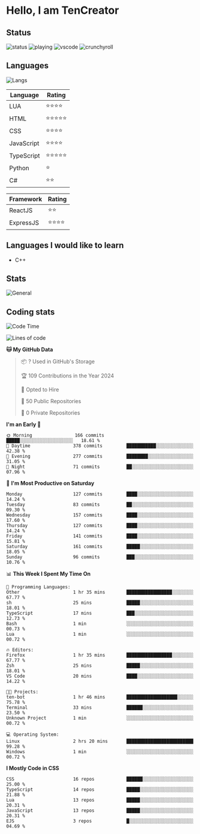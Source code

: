 # Hello, I am TenCreator

## Status
![status](https://api.statusbadges.me/badge/status/518334475038359555?simple=true&style=for-the-badge)
![playing](https://api.statusbadges.me/badge/playing/518334475038359555?style=for-the-badge)
![vscode](https://api.statusbadges.me/badge/vscode/518334475038359555?style=for-the-badge)
![crunchyroll](https://api.statusbadges.me/badge/crunchyroll/518334475038359555?style=for-the-badge)

## Languages
![Langs](https://github-readme-stats.vercel.app/api/top-langs/?username=tencreator&layout=compact&theme=radical)


|Language|Rating|
|--------|------|
|LUA|⭐️⭐️⭐️⭐️|
|HTML|⭐️⭐️⭐️⭐️⭐️|
|CSS|⭐️⭐️⭐️⭐️|
|JavaScript|⭐️⭐️⭐️⭐️|
|TypeScript|⭐️⭐️⭐️⭐️⭐️|
|Python|⭐️|
|C#|⭐️⭐️ |

|Framework|Rating|
|--------|------|
|ReactJS|⭐️⭐️|
|ExpressJS|⭐️⭐️⭐️⭐️|

## Languages I would like to learn
- C++

## Stats
![General](https://github-readme-stats.vercel.app/api?username=tencreator&show_icons=true&theme=radical)

## Coding stats
<!--START_SECTION:waka-->
![Code Time](http://img.shields.io/badge/Code%20Time-152%20hrs%2055%20mins-blue)

![Lines of code](https://img.shields.io/badge/From%20Hello%20World%20I%27ve%20Written-480.8%20thousand%20lines%20of%20code-blue)

**🐱 My GitHub Data** 

> 📦 ? Used in GitHub's Storage 
 > 
> 🏆 109 Contributions in the Year 2024
 > 
> 💼 Opted to Hire
 > 
> 📜 50 Public Repositories 
 > 
> 🔑 0 Private Repositories 
 > 
**I'm an Early 🐤** 

```text
🌞 Morning                166 commits         █████░░░░░░░░░░░░░░░░░░░░   18.61 % 
🌆 Daytime                378 commits         ███████████░░░░░░░░░░░░░░   42.38 % 
🌃 Evening                277 commits         ████████░░░░░░░░░░░░░░░░░   31.05 % 
🌙 Night                  71 commits          ██░░░░░░░░░░░░░░░░░░░░░░░   07.96 % 
```
📅 **I'm Most Productive on Saturday** 

```text
Monday                   127 commits         ████░░░░░░░░░░░░░░░░░░░░░   14.24 % 
Tuesday                  83 commits          ██░░░░░░░░░░░░░░░░░░░░░░░   09.30 % 
Wednesday                157 commits         ████░░░░░░░░░░░░░░░░░░░░░   17.60 % 
Thursday                 127 commits         ████░░░░░░░░░░░░░░░░░░░░░   14.24 % 
Friday                   141 commits         ████░░░░░░░░░░░░░░░░░░░░░   15.81 % 
Saturday                 161 commits         █████░░░░░░░░░░░░░░░░░░░░   18.05 % 
Sunday                   96 commits          ███░░░░░░░░░░░░░░░░░░░░░░   10.76 % 
```


📊 **This Week I Spent My Time On** 

```text
💬 Programming Languages: 
Other                    1 hr 35 mins        █████████████████░░░░░░░░   67.77 % 
sh                       25 mins             █████░░░░░░░░░░░░░░░░░░░░   18.01 % 
TypeScript               17 mins             ███░░░░░░░░░░░░░░░░░░░░░░   12.73 % 
Bash                     1 min               ░░░░░░░░░░░░░░░░░░░░░░░░░   00.73 % 
Lua                      1 min               ░░░░░░░░░░░░░░░░░░░░░░░░░   00.72 % 

🔥 Editors: 
Firefox                  1 hr 35 mins        █████████████████░░░░░░░░   67.77 % 
Zsh                      25 mins             █████░░░░░░░░░░░░░░░░░░░░   18.01 % 
VS Code                  20 mins             ████░░░░░░░░░░░░░░░░░░░░░   14.22 % 

🐱‍💻 Projects: 
ten-bot                  1 hr 46 mins        ███████████████████░░░░░░   75.78 % 
Terminal                 33 mins             ██████░░░░░░░░░░░░░░░░░░░   23.50 % 
Unknown Project          1 min               ░░░░░░░░░░░░░░░░░░░░░░░░░   00.72 % 

💻 Operating System: 
Linux                    2 hrs 20 mins       █████████████████████████   99.28 % 
Windows                  1 min               ░░░░░░░░░░░░░░░░░░░░░░░░░   00.72 % 
```

**I Mostly Code in CSS** 

```text
CSS                      16 repos            ██████░░░░░░░░░░░░░░░░░░░   25.00 % 
TypeScript               14 repos            █████░░░░░░░░░░░░░░░░░░░░   21.88 % 
Lua                      13 repos            █████░░░░░░░░░░░░░░░░░░░░   20.31 % 
JavaScript               13 repos            █████░░░░░░░░░░░░░░░░░░░░   20.31 % 
EJS                      3 repos             █░░░░░░░░░░░░░░░░░░░░░░░░   04.69 % 
```




<!--END_SECTION:waka-->
